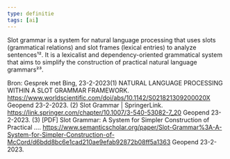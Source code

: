 ```yaml
---
type: definitie
tags: [ai]
---
```

Slot grammar is a system for natural language processing that uses slots (grammatical relations) and slot frames (lexical entries) to analyze sentences¹². It is a lexicalist and dependency-oriented grammatical system that aims to simplify the construction of practical natural language grammars²³.

Bron: Gesprek met Bing, 23-2-2023(1) NATURAL LANGUAGE PROCESSING WITHIN A SLOT GRAMMAR FRAMEWORK. https://www.worldscientific.com/doi/abs/10.1142/S021821309200020X Geopend 23-2-2023.
(2) Slot Grammar | SpringerLink. https://link.springer.com/chapter/10.1007/3-540-53082-7_20 Geopend 23-2-2023.
(3) [PDF] Slot Grammar: A System for Simpler Construction of Practical .... https://www.semanticscholar.org/paper/Slot-Grammar%3A-A-System-for-Simpler-Construction-of-McCord/d6bdd8bc6e1cad210ae9efab92872b08ff5a1363 Geopend 23-2-2023.